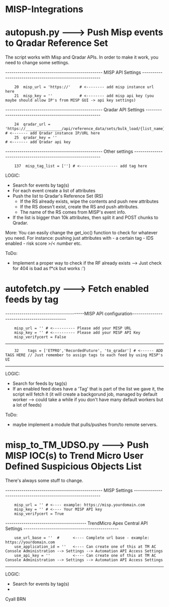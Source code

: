# MISP-Integrations

# autopush.py ---> Push Misp events to Qradar Reference Set

The script works with Misp and Qradar APIs. In order to make it work, you need to change some settings. 

------------------------------------------------ MISP API Settings ---------------------------------------------------------

        20  misp_url = 'https://'    # <-------- add misp instance url here
        21  misp_key = ''            # <-------- add misp api key (you maybe should allow IP's from MISP GUI -> api key settings)

------------------------------------------------ Qradar API Settings -------------------------------------------------------

        24  qradar_url = 'https://________________/api/reference_data/sets/bulk_load/{list_name}' # <------- add Qradar instance IP/URL here
        25  qradar_key = ''                                                                       # <------- add Qradar api key

------------------------------------------------ Other settings -------------------------------------------------------------

        137  misp_tag_list = [''] # <----------------- add tag here 


LOGIC: 
- Search for events by tag(s)
- For each event create a list of attributes
- Push the list to Qradar's Reference Set (RS)
  - If the RS already exists, wipe the contents and push new attributes
  - If the RS doesn't exist, create the RS and push attributes.
  - The name of the RS comes from MISP's event info.
- If the list is bigger than 10k attributes, then split it and POST chunks to Qradar.

More:
You can easily change the get_ioc() function to check for whatever you need. For instance: pushing just attributes with - a certain tag - IDS enabled - risk score >/< *number* etc. 

ToDo:
- Implement a proper way to check if the RF already exists --> Just check for 404 is bad as f*ck but works :')


# autofetch.py ---> Fetch enabled feeds by tag

---------------------------------------MISP API configuration---------------------------------------------

        misp_url = '' # <---------- Please add your MISP URL
        misp_key = '' # <---------- Please add your MISP API Key
        misp_verifycert = False 

----------------------------------------------------------------------------------------------------------

        32    tags = ['ETPRO','RecordedFuture', 'to_qradar'] # <------ ADD TAGS HERE // Just remember to assign tags to each feed by using MISP's UI

----------------------------------------------------------------------------------------------------------

LOGIC: 
- Search for feeds by tag(s)
- If an enabled feed does have a 'Tag' that is part of the list we gave it, the script will fetch it (it will create a backgorund job, managed by default worker --> could take a while if you don't have many default workers but a lot of feeds)


ToDo: 
- maybe implement a module that pulls/pushes from/to remote servers.


# misp_to_TM_UDSO.py ---> Push MISP IOC(s) to Trend Micro User Defined Suspicious Objects List

There's always some stuff to change.

------------------------------------------------ MISP Settings -------------------------------------------------------------

        misp_url = '' # <---- example: https://misp.yourdomain.com
        misp_key = '' # <---- Your MISP API key
        misp_verifycert = True

---------------------------------------- TrendMicro Apex Central API Settings -----------------------------------------------

        use_url_base = ''  #      <---- Complete url base - example: https://yourdomain.com
        use_application_id = ''   <---- Can create one of this at TM AC Console Administration --> Settings --> Automation API Access Settings
        use_api_key = ''          <---- Can create one of this at TM AC Console Administration --> Settings --> Automation API Access Settings

------------------------------------------------------------------------------------------------------------------------------

LOGIC: 
- Search for events by tag(s)
- 


Cyall BRN

